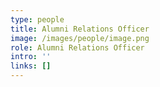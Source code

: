 ```yaml
---
type: people
title: Alumni Relations Officer
image: /images/people/image.png
role: Alumni Relations Officer
intro: ''
links: []
---
```


